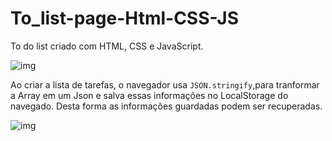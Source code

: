 # To_list-page-Html-CSS-JS

To do list criado com HTML, CSS e JavaScript. 

![img](https://i.imgur.com/IINrPM4.png)

Ao criar a lista de tarefas, o navegador usa `JSON.stringify`,para tranformar a Array em um Json e salva essas informações no LocalStorage do navegado. Desta forma as informações guardadas podem ser recuperadas.

![img](https://i.imgur.com/q88TxiM.png)